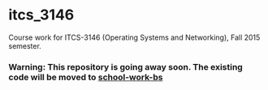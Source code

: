 # itcs_3146
Course work for ITCS-3146 (Operating Systems and Networking), Fall 2015 semester.

### Warning: This repository is going away soon. The existing code will be moved to [school-work-bs](https://github.com/slabby-tackler/school-work-bs)
